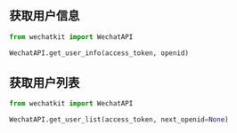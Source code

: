 ## 获取用户信息

```python
from wechatkit import WechatAPI

WechatAPI.get_user_info(access_token, openid)
```

## 获取用户列表

```python
from wechatkit import WechatAPI

WechatAPI.get_user_list(access_token, next_openid=None)
```